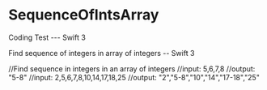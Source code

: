 # SequenceOfIntsArray

Coding Test --- Swift 3

Find sequence of integers in array of integers -- Swift 3

//Find sequence in integers in an array of integers 
//input: 5,6,7,8
//output: "5-8"
//input: 2,5,6,7,8,10,14,17,18,25
//output: "2","5-8","10","14","17-18","25"


